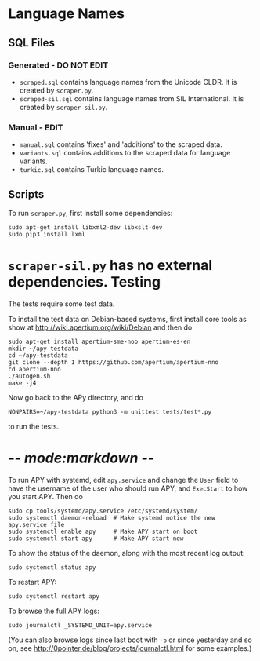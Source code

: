 # Language Names

## SQL Files

### Generated - DO NOT EDIT

- `scraped.sql` contains language names from the Unicode CLDR. It is created
  by `scraper.py`.
- `scraped-sil.sql` contains language names from SIL International. It is
  created by `scraper-sil.py`.

### Manual - EDIT

- `manual.sql` contains 'fixes' and 'additions' to the scraped data.
- `variants.sql` contains additions to the scraped data for language variants.
- `turkic.sql` contains Turkic language names.

## Scripts

To run `scraper.py`, first install some dependencies:

    sudo apt-get install libxml2-dev libxslt-dev
    sudo pip3 install lxml

`scraper-sil.py` has no external dependencies.
Testing
=======

The tests require some test data.

To install the test data on Debian-based systems, first install core
tools as show at http://wiki.apertium.org/wiki/Debian and then do

    sudo apt-get install apertium-sme-nob apertium-es-en
    mkdir ~/apy-testdata
    cd ~/apy-testdata
    git clone --depth 1 https://github.com/apertium/apertium-nno
    cd apertium-nno
    ./autogen.sh
    make -j4

Now go back to the APy directory, and do

    NONPAIRS=~/apy-testdata python3 -m unittest tests/test*.py

to run the tests.
# -*- mode:markdown -*-

To run APY with systemd, edit `apy.service` and change the `User`
field to have the username of the user who should run APY, and
`ExecStart` to how you start APY. Then do

    sudo cp tools/systemd/apy.service /etc/systemd/system/
	sudo systemctl daemon-reload  # Make systemd notice the new apy.service file
	sudo systemctl enable apy     # Make APY start on boot
	sudo systemctl start apy      # Make APY start now

To show the status of the daemon, along with the most recent log
output:

    sudo systemctl status apy

To restart APY:

    sudo systemctl restart apy

To browse the full APY logs:

    sudo journalctl _SYSTEMD_UNIT=apy.service

(You can also browse logs since last boot with `-b` or since yesterday
and so on, see http://0pointer.de/blog/projects/journalctl.html for
some examples.)
